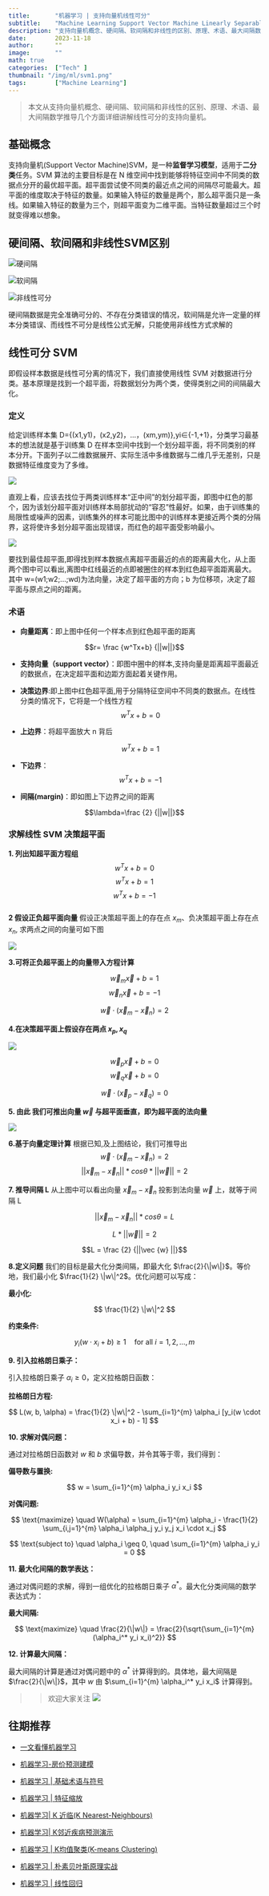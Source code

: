 ```yaml
---
title:       "机器学习 | 支持向量机线性可分"
subtitle:    "Machine Learning Support Vector Machine Linearly Separable"
description: "支持向量机概念、硬间隔、软间隔和非线性的区别、原理、术语、最大间隔数学推导几个方面详细讲解线性可分的支持向量机"
date:        2023-11-18
author:      ""
image:       ""
math: true
categories:  ["Tech" ]
thumbnail: "/img/ml/svm1.png"
tags:        ["Machine Learning"]
---
```



>  本文从支持向量机概念、硬间隔、软间隔和非线性的区别、原理、术语、最大间隔数学推导几个方面详细讲解线性可分的支持向量机。

## 基础概念

支持向量机(Support Vector Machine)SVM，是一种**监督学习模型**，适用于**二分类**任务。SVM 算法的主要目标是在 N 维空间中找到能够将特征空间中不同类的数据点分开的最优超平面。超平面尝试使不同类的最近点之间的间隔尽可能最大。超平面的维度取决于特征的数量。如果输入特征的数量是两个，那么超平面只是一条线。如果输入特征的数量为三个，则超平面变为二维平面。当特征数量超过三个时就变得难以想象。

## 硬间隔、软间隔和非线性SVM区别

![硬间隔](/img/ml/hard-margin.webp)


![软间隔](/img/ml/soft-margin.webp)

![非线性可分](/img/ml/not-linearn.webp)



硬间隔数据是完全准确可分的、不存在分类错误的情况，软间隔是允许一定量的样本分类错误、而线性不可分是线性公式无解，只能使用非线性方式求解的



## 线性可分 SVM

即假设样本数据是线性可分离的情况下，我们直接使用线性 SVM 对数据进行分类。基本原理是找到一个超平面，将数据划分为两个类，使得类别之间的间隔最大化。

### 定义

给定训练样本集 D={(x1,y1)，(x2,y2)，...，(xm,ym)},yi∈{-1,+1}，分类学习最基本的想法就是基于训练集 D 在样本空间中找到一个划分超平面，将不同类别的样本分开。下面列子以二维数据展开、实际生活中多维数据与二维几乎无差别，只是数据特征维度变为了多维。

![](/img/ml/svm1.png)


直观上看，应该去找位于两类训练样本“正中间”的划分超平面，即图中红色的那个，因为该划分超平面对训练样本局部扰动的“容忍”性最好。如果，由于训练集的局限性或噪声的因素，训练集外的样本可能比图中的训练样本更接近两个类的分隔界，这将使许多划分超平面出现错误，而红色的超平面受影响最小。

![](/img/ml/svm2.png)


要找到最佳超平面,即得找到样本数据点离超平面最近的点的距离最大化，从上面两个图中可以看出,离图中红线最近的点即被圈住的样本到红色超平面距离最大。其中 w=(w1;w2;...;wd)为法向量，决定了超平面的方向；b 为位移项，决定了超平面与原点之间的距离。

### 术语

- **向量距离**：即上图中任何一个样本点到红色超平面的距离

$$r= \frac {w^Tx+b} {||w||}$$

- **支持向量（support vector）**：即图中圈中的样本,支持向量是距离超平面最近的数据点，在决定超平面和边距方面起着关键作用。

- **决策边界**:即上图中红色超平面,用于分隔特征空间中不同类的数据点。在线性分类的情况下，它将是一个线性方程
  $$w^Tx+b=0$$
- **上边界**：将超平面放大 n 背后

  $$w^Tx+b=1$$

- **下边界**：
  $$w^Tx+b=-1$$
- **间隔(margin)**：即如图上下边界之间的距离

$$\lambda=\frac {2} {||w||}$$

### 求解线性 SVM 决策超平面

**1. 列出知超平面方程组**
$$w^Tx+b=0$$
$$w^Tx+b=1$$
$$w^Tx+b=-1$$  
**2 假设正负超平面向量**
假设正决策超平面上的存在点 $x_m$、负决策超平面上存在点 $x_n$, 求两点之间的向量可如下图

![](/img/ml/svm9.png)


**3.可将正负超平面上的向量带入方程计算**

$$\vec w_m \vec x+b=1$$
$$\vec w_n \vec x+b=-1$$

$$\vec {w} \cdot (\vec x_m- \vec x_n)=2$$

**4.在决策超平面上假设存在两点 $x_p,x_q$**

![](/img/ml/svm10.png)


$$\vec w_p \vec x+b=0$$
$$\vec w_q \vec x+b=0$$

$$\vec {w} \cdot (\vec x_p- \vec x_q)=0$$

**5. 由此 我们可推出向量 $\vec w$ 与超平面垂直，即为超平面的法向量**

![](/img/ml/svm11.png)


**6.基于向量定理计算**
根据已知,及上图结论，我们可推导出
$$\vec {w} \cdot (\vec x_m- \vec x_n)=2$$
$$||\vec x_m- \vec x_n|| * cos \theta * ||\vec {w} || =2$$

**7. 推导间隔 L**
从上图中可以看出向量 $\vec x_m- \vec x_n$ 投影到法向量 $\vec w$ 上，就等于间隔 L

$$||\vec x_m- \vec x_n|| * cos \theta  =L$$

$$L * ||\vec {w} || =2$$

$$L = \frac {2}  {||\vec {w} ||}$$

**8.定义问题**
我们的目标是最大化分类间隔，即最大化 $\frac{2}{\|w\|}$。等价地，我们最小化 $\frac{1}{2} \|w\|^2$。优化问题可以写成：

**最小化:**

$$
\frac{1}{2} \|w\|^2
$$

**约束条件:**

$$
y_i(w \cdot x_i + b) \geq 1 \quad \text{for all } i = 1, 2, \ldots, m
$$

**9. 引入拉格朗日乘子：**

引入拉格朗日乘子 $\alpha_i \geq 0$，定义拉格朗日函数：

**拉格朗日方程:**

$$
L(w, b, \alpha) = \frac{1}{2} \|w\|^2 - \sum_{i=1}^{m} \alpha_i [y_i(w \cdot x_i + b) - 1]
$$

**10. 求解对偶问题：**

通过对拉格朗日函数对 $w$ 和 $b$ 求偏导数，并令其等于零，我们得到：

**偏导数与置换:**

$$
w = \sum_{i=1}^{m} \alpha_i y_i x_i
$$

**对偶问题:**

$$
\text{maximize} \quad W(\alpha) = \sum_{i=1}^{m} \alpha_i - \frac{1}{2} \sum_{i,j=1}^{m} \alpha_i \alpha_j y_i y_j x_i \cdot x_j
$$

$$
\text{subject to} \quad \alpha_i \geq 0, \quad \sum_{i=1}^{m} \alpha_i y_i = 0
$$

**11. 最大化间隔的数学表达：**

通过对偶问题的求解，得到一组优化的拉格朗日乘子 $\alpha^*$。最大化分类间隔的数学表达式为：

**最大间隔:**

$$
\text{maximize} \quad \frac{2}{\|w\|} = \frac{2}{\sqrt{\sum_{i=1}^{m} (\alpha_i^* y_i x_i)^2}}
$$

**12. 计算最大间隔：**

最大间隔的计算是通过对偶问题中的 $\alpha^*$ 计算得到的。具体地，最大间隔是 $\frac{2}{\|w\|}$，其中 $w$ 由 $\sum_{i=1}^{m} \alpha_i^* y_i x_i$ 计算得到。
>> 欢迎大家关注
![](https://files.mdnice.com/user/50789/e5f12b6f-3e5c-4dfe-bab9-f074734d3e37.png)

## 往期推荐

- [一文看懂机器学习](https://mp.weixin.qq.com/s?__biz=MzU0ODMzMzk0Ng==&mid=2247484391&idx=1&sn=716e299395f39c6ee2af72227f34b255&chksm=fb41f3f2cc367ae4f2f89dd7ed47de8378c35abc5904241b7d247e87cd707668b1bb09129a7b#rd)
- [机器学习-房价预测建模](https://mp.weixin.qq.com/s?__biz=MzU0ODMzMzk0Ng==&mid=2247484401&idx=1&sn=0b67c4ad3e7608009ae920571f2fd308&chksm=fb41f3e4cc367af2f41d9b17f6f2a8310d5cb299bfa355618907f4e0202522d9e2b3e19d5c91#rd)
- [机器学习 | 基础术语与符号](https://mp.weixin.qq.com/s?__biz=MzU0ODMzMzk0Ng==&mid=2247484401&idx=1&sn=0b67c4ad3e7608009ae920571f2fd308&chksm=fb41f3e4cc367af2f41d9b17f6f2a8310d5cb299bfa355618907f4e0202522d9e2b3e19d5c91#rd)
- [机器学习 | 特征缩放](https://mp.weixin.qq.com/s?__biz=MzU0ODMzMzk0Ng==&mid=2247484510&idx=1&sn=bb7cf6117c620aae01064f1051730c29&chksm=fb41f44bcc367d5d223dd7a8d445e92d97e2e993a49d122e019f80a1555b0b651567f5056060#rd)
- [机器学习| K 近临(K Nearest-Neighbours)](https://mp.weixin.qq.com/s?__biz=MzU0ODMzMzk0Ng==&mid=2247484572&idx=1&sn=e8fed49378732bd5c40f6130dd42ec7c&chksm=fb41f489cc367d9fa1483192ace36bad08a49c546a1b8e19c2350e14e6d2693cf39fd27dabf5#rd)
- [机器学习| K邻近疾病预测演示](https://mp.weixin.qq.com/s?__biz=MzU0ODMzMzk0Ng==&mid=2247484576&idx=1&sn=272c2f834eb92197d382ca7164a097a1&chksm=fb41f4b5cc367da36d40622bbc097cb19e9cccad76062c33c49d494205ce2473720318e6a914#rd)
- [机器学习 | K均值聚类(K-means Clustering)](https://mp.weixin.qq.com/s?__biz=MzU0ODMzMzk0Ng==&mid=2247484610&idx=1&sn=e5ddd983cd1f32b52524a8ae846c36f1&chksm=fb41f4d7cc367dc10d15fecadaa82ef74b5ab5c71704fb869fd1c62ad0da6e17cb037a31ca66#rd)

- [机器学习 | 朴素贝叶斯原理实战](https://mp.weixin.qq.com/s?__biz=MzU0ODMzMzk0Ng==&mid=2247484764&idx=1&sn=08ec391ef9a85c25d8205a3574b4a636&chksm=fb41f549cc367c5f1fb90a3f9735831576334566afd7d409f063cd329e8af81a79a797f9104f#rd)
- [机器学习 | 线性回归](https://mp.weixin.qq.com/s?__biz=MzU0ODMzMzk0Ng==&mid=2247484791&idx=1&sn=5fb140a07fe30805d785303d55307b14&chksm=fb41f562cc367c74b5ae84e05093062b79a8827a505de7b858f2c76414a29ea9d94e08aaaaa5#rd)


